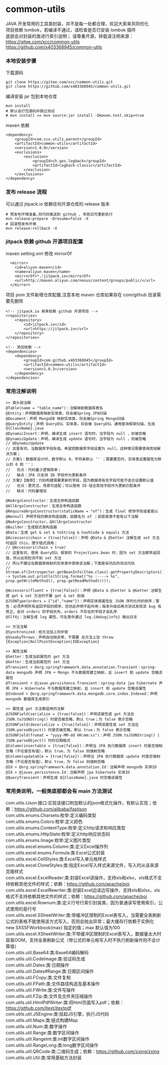 # common-utils

JAVA 开发常用的工具类封装，并不是每一处都合理，欢迎大家来共同优化  
项目依赖 lombok，若编译不通过，请检查是否已安装 lombok 插件  
底部会对封装的类进行索引说明；
请尊重开源，转载请注明来源：  
https://gitee.com/xcc/common-utils  
https://github.com/x403368945/common-utils  

### 本地安装步骤
下载源码
```
git clone https://gitee.com/xcc/common-utils.git
git clone https://github.com/x403368945/common-utils.git
```
编译安装 jar 包到本地仓库
```
mvn install
# 默认会打包源码并跳过测试
# mvn install == mvn source:jar install -Dmaven.test.skip=true
```
maven 依赖
```
<dependency>
    <groupId>com.ccx.utils.parent</groupId>
    <artifactId>common-utils</artifactId>
    <version>1.0.0</version>
    <exclusions>
        <exclusion>
            <groupId>ch.qos.logback</groupId>
            <artifactId>logback-classic</artifactId>
        </exclusion>
    </exclusions>
</dependency>
```

### 发布 release 流程
可以通过 jitpack.io 依赖任何开源仓库的 release 版本
```
# 预发布环境准备,将代码推送到 github , 失败后可重新执行
mvn release:prepare -Dresume=false -X
# 回滚预发布环境
mvn release:rollback -X
```
### jitpack 依赖 github 开源项目配置
maven setting.xml 修改 mirrorOf
```
  <mirror>
    <id>aliyun-maven</id>
    <name>aliyun maven</name>
    <mirrorOf>*,!jitpack.io</mirrorOf>
    <url>http://maven.aliyun.com/nexus/content/groups/public/</url>
  </mirror>
```
项目 pom 文件新增仓库配置,注意本地 maven 仓库如果存在 com/github 目录需要先删除 
```
<!-- jitpack.io 用来依赖 github 开源项目 -->
<repositories>
    <repository>
        <id>jitpack.io</id>
        <url>https://jitpack.io</url>
    </repository>
</repositories>

<!-- 添加依赖 -->
<dependencies>
    <dependency>
        <groupId>com.github.x403368945</groupId>
        <artifactId>common-utils</artifactId>
        <version>1.0.3</version>
    </dependency>
</dependencies>
```

### 常用注解说明
```
>> 类头部注解
@Table(name = "table_name")：注解映射数据库表名
@Entity：声明数据库映射实体类，将会被Spring JPA扫描
@Document：声明 MongoDB 映射实体类，将会被Spring Mongo扫描
@QueryEntity：声明 QueryDSL 实体类，将会被 QueryDSL 通用查询框架扫描，生成Q{ClassName}.java
@DynamicInsert：声明，编译生成 insert 语句时，当字段为 null ，则被忽略 
@DynamicUpdate：声明，编译生成 update 语句时，当字段为 null ，则被忽略
// @DynamicUpdate
// 这里有坑，当数据库字段有值，希望把数据库字段设置为 null，这种情况需要使用其他解决方案；
// 方案1：数据库设计时，数字默认 0，字符串默认 '' ；需要置空时，实体类设置属性为默认的 0 和 ''；
//   优点：代码量少逻辑简单；
//   缺点：JPA 只支持 ID 字段作为更新条件
// 方案2【推荐】：代码构建需要更新的字段，因为数据库有些字段可能不适合设置默认值
//   优点：更灵活，场景可适配；可以使用 ID 组合其他字段作为更新匹配条件
//   缺点：代码量增加

@NoArgsConstructor：生成无参构造函数
@AllArgsConstructor：生成全参构造函数
@RequiredArgsConstructor(staticName = "of")：生成 final 修饰字段或者是以 @Nonnull 声明字段的静态构造函数，函数名为 of ；前提是类不能有以下注解 @NoArgsConstructor，@AllArgsConstructor
@Builder：生成链式类构造器
@Data：生成 get & set & toString & hashCode & equals 方法
@Accessors(chain = {true|false})：声明 @Data & @Setter 注解生成 set 方法时返回 this，便于链式调用；
// @Accessors(chain = true)
// 这里有坑，使用 QueryDSL 框架的 Projections.bean 时，因为 set 方法都带返回值，所以出现检测不到 set 方法
// 所以不建议在数据库映射的实体类中使用该注解；下面是采坑后的测试代码
// Stream.of(Introspector.getBeanInfo(Item.class).getPropertyDescriptors()).forEach(prop -> System.out.println(String.format("%s :----> %s", prop.getWriteMethod(), prop.getReadMethod())));
 
@Accessors(fluent = {true|false})：声明 @Data & @Setter & @Getter 注解生成 get & set 方法时不要 get & set 前缀
@JSONType(orders = {"id","name"})：声明实体类属性在 JSON 序列化时的排序；警告：必须声明所有返回字段的顺序，否则此声明不起作用；版本升级后再次测试发现该 bug 有修正，会对 orders 的字段优先，orders 不存在的字段才会乱序
@Slf4j：注解生成 log 属性，可在类中通过 log.{debug|info} 输出日志
 
>> 方法注解
@Synchronized：给方法加上同步锁
@SneakyThrows：声明自动抛异常，不需要 在方法上加 throw {Exception|NullPointException|IOException}
 
>> 属性注解
@Setter：生成当前属性的 get 方法
@Getter：生成当前属性的 set 方法
@Transient > @org.springframework.data.annotation.Transient：spring-data mongodb 声明 JPA + Mongo 不与数据库建立映射，且 insert 和 update 忽略该属性
@Transient > @javax.persistence.Transient：spring-data jpa hibernate 声明 JPA + Hibernate 不与数据库建立映射，且 insert 和 update 忽略该属性
@Indexed > @org.springframework.data.mongodb.core.index.Indexed：声明 mongodb 数据库生成索引
 
>> 属性或 get 方法都适用的注解
@JSONField(serialize = {true|false})：声明该属性或 get 方法在 JSON.toJSONString() 时是否被忽略，默认 true；为 false 表示忽略
@JSONField(deserialize = {true|false})：声明该属性或 set 方法在 JSON.parseObject() 时是否被忽略，默认 true；为 false 表示忽略
@JSONField(fromat = "yyyy-MM-dd HH:mm:ss")：声明 JSON.toJSONString() | JSON.parseObject() 时的日期格式
@Column(insertable = {true|false})：声明当 JPA 执行数据库 insert 时是否强制忽略（不论是否有值），默认 true，为 false 则强制忽略
@Column(updatable = {true|false})：声明当 JPA 执行数据库 update 时是否强制忽略（不论是否有值），默认 true，为 false 则强制忽略
@Id > @org.springframework.data.annotation.Id：注解声明 mongodb 实体ID
@Id > @javax.persistence.Id：注解声明 jpa hibernate 实体ID
@QueryTransient：声明生成 Q{ClassName}.java 时忽略该属性
```

### 常用类说明，一般类底部都会有 main 方法测试
com.utils.IJson:接口:实现该接口附加默认的json格式化操作，有默认实现；依赖：https://github.com/alibaba/fastjson  
com.utils.enums.Charsets:枚举:定义编码类型  
com.utils.enums.Colors:枚举:定义颜色  
com.utils.enums.ContentType:枚举:定义http请求和响应类型  
com.utils.enums.HttpState:枚举:定义http响应状态码  
com.utils.enums.Image:枚举:定义图片类型  
com.utils.excel.enums.Column:类:定义Excel操作列  
com.utils.excel.enums.Formula:类:Excel公式封装  
com.utils.excel.CellStyles:类:Excel写入单元格样式  
com.utils.excel.CloneStyles:类:指定Excel写入样式来源文件，写入时从该来源克隆样式  
com.utils.excel.ExcelReader:类:封装Excel读操作，支持xls和xlsx，xls格式不支持依赖其他文件的样式；依赖：https://github.com/apache/poi  
com.utils.excel.ExcelRewriter:类:封装Excel边读边写操作，支持xls和xlsx，xls格式不支持依赖其他文件的样式；依赖：https://github.com/apache/poi  
com.utils.excel.Rownum:类:定义行号行索引封装类，因为普通读写使用索引，公式使用的是行号  
com.utils.excel.SSheetWriter:类:带缓冲区限制的Excel表写入，当需要全表刷新公式的表格不能使用该方式写入，否则会抛出异常；最大缓存行依赖于实例化 new SXSSFWorkbook(max) 指定的值；max 默认值为100  
com.utils.excel.XSheetWriter:类:不带缓冲区限制的Excel表写入，数据量太大时容易OOM，支持全表刷新公式（带公式的单元格写入时不执行刷新操作则不会计算值）  
com.utils.util.Base64:类:Base64编码解码  
com.utils.util.CodeImage:类:验证码生成  
com.utils.util.Dates:类:日期操作  
com.utils.util.Dates#Range:类:日期区间操作  
com.utils.util.FCopy:类:文件复制  
com.utils.util.FPath:类:文件路径构造及基本操作  
com.utils.util.FWrite:类:文件写操作  
com.utils.util.FZip:类:文件及文件夹压缩操作  
com.utils.util.HtmlPdfWriter:类:将html页面写入pdf；依赖：https://github.com/itext/itextpdf  
com.utils.util.JSEngine:类:挂起JS引擎，执行JS代码    
com.utils.util.Maps:类:链式构建Map  
com.utils.util.Num:类:数字操作  
com.utils.util.Range:类:数字区间操作  
com.utils.util.RangeInt:类:int数字区间操作  
com.utils.util.RangeLong:类:long数字区间操作  
com.utils.util.QRCode:类:二维码生成；依赖：https://github.com/zxing/zxing    
com.utils.util.Util:类:常用基础方法封装  